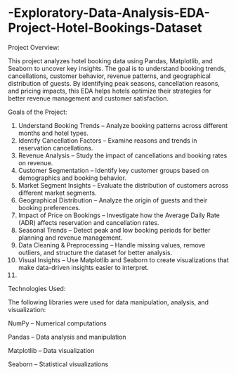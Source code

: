 # -Exploratory-Data-Analysis-EDA-Project-Hotel-Bookings-Dataset


Project Overview:

This project analyzes hotel booking data using Pandas, Matplotlib, and Seaborn to uncover key insights. The goal is to understand booking trends, cancellations, customer behavior, revenue patterns, and geographical distribution of guests. By identifying peak seasons, cancellation reasons, and pricing impacts, this EDA helps hotels optimize their strategies for better revenue management and customer satisfaction.


Goals of the Project:

1.  Understand Booking Trends – Analyze booking patterns across different months and hotel types.
2.  Identify Cancellation Factors – Examine reasons and trends in reservation cancellations.
3.  Revenue Analysis – Study the impact of cancellations and booking rates on revenue.
4.  Customer Segmentation – Identify key customer groups based on demographics and booking behavior.
5.  Market Segment Insights – Evaluate the distribution of customers across different market segments.
5.  Geographical Distribution – Analyze the origin of guests and their booking preferences.
6.  Impact of Price on Bookings – Investigate how the Average Daily Rate (ADR) affects reservation and cancellation rates.
7.  Seasonal Trends – Detect peak and low booking periods for better planning and revenue management.
8.  Data Cleaning & Preprocessing – Handle missing values, remove outliers, and structure the dataset for better analysis.
9.  Visual Insights – Use Matplotlib and Seaborn to create visualizations that make data-driven insights easier to interpret.
10.  

Technologies Used:

The following libraries were used for data manipulation, analysis, and visualization:

NumPy – Numerical computations

Pandas – Data analysis and manipulation

Matplotlib – Data visualization

Seaborn – Statistical visualizations
